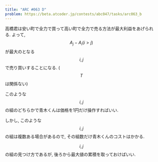 ```yaml
---
title: "ARC #063 D"
problem: https://beta.atcoder.jp/contests/abc047/tasks/arc063_b
---
```

高橋君は安い町で全力で買って高い町で全力で売る方法が最大利益をあげられる. よって, $$ A_j-A_i (i \gt j) $$ が最大のとなる $$ i, j $$ で売り買いすることになる. ($$ T $$ は関係ない)

このような $$ i, j $$ の組のどちらかで青木くんは価格を1円だけ操作すればいい.

しかし, このような $$ i, j $$ の組は複数ある場合があるので, その組数だけ青木くんのコストはかかる.

$$ i, j $$ の組の見つけ方であるが, 後ろから最大値の累積を取っておけばいい.
